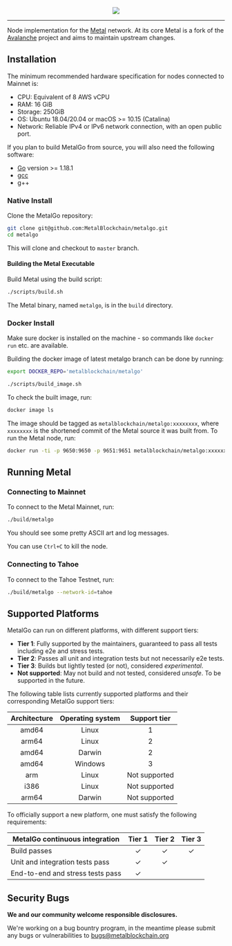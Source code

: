 <div align="center">
  <img src="resources/logo.png?raw=true">
</div>

---

Node implementation for the [Metal](https://metalblockchain.org) network. At its core Metal is a fork of the [Avalanche](https://avax.network) project and aims to maintain upstream changes.

## Installation

The minimum recommended hardware specification for nodes connected to Mainnet is:

- CPU: Equivalent of 8 AWS vCPU
- RAM: 16 GiB
- Storage: 250GiB
- OS: Ubuntu 18.04/20.04 or macOS >= 10.15 (Catalina)
- Network: Reliable IPv4 or IPv6 network connection, with an open public port.

If you plan to build MetalGo from source, you will also need the following software:

- [Go](https://golang.org/doc/install) version >= 1.18.1
- [gcc](https://gcc.gnu.org/)
- g++

### Native Install

Clone the MetalGo repository:

```sh
git clone git@github.com:MetalBlockchain/metalgo.git
cd metalgo
```

This will clone and checkout to `master` branch.

#### Building the Metal Executable

Build Metal using the build script:

```sh
./scripts/build.sh
```

The Metal binary, named `metalgo`, is in the `build` directory.

### Docker Install

Make sure docker is installed on the machine - so commands like `docker run` etc. are available.

Building the docker image of latest metalgo branch can be done by running:
```sh
export DOCKER_REPO='metalblockchain/metalgo'
```

```sh
./scripts/build_image.sh
```

To check the built image, run:

```sh
docker image ls
```

The image should be tagged as `metalblockchain/metalgo:xxxxxxxx`, where `xxxxxxxx` is the shortened commit of the Metal source it was built from. To run the Metal node, run:

```sh
docker run -ti -p 9650:9650 -p 9651:9651 metalblockchain/metalgo:xxxxxxxx /metalgo/build/metalgo
```

## Running Metal

### Connecting to Mainnet

To connect to the Metal Mainnet, run:

```sh
./build/metalgo
```

You should see some pretty ASCII art and log messages.

You can use `Ctrl+C` to kill the node.

### Connecting to Tahoe

To connect to the Tahoe Testnet, run:

```sh
./build/metalgo --network-id=tahoe
```

## Supported Platforms

MetalGo can run on different platforms, with different support tiers:

- **Tier 1**: Fully supported by the maintainers, guaranteed to pass all tests including e2e and stress tests.
- **Tier 2**: Passes all unit and integration tests but not necessarily e2e tests.
- **Tier 3**: Builds but lightly tested (or not), considered _experimental_.
- **Not supported**: May not build and not tested, considered _unsafe_. To be supported in the future.

The following table lists currently supported platforms and their corresponding
MetalGo support tiers:

| Architecture | Operating system | Support tier  |
| :----------: | :--------------: | :-----------: |
|    amd64     |      Linux       |       1       |
|    arm64     |      Linux       |       2       |
|    amd64     |      Darwin      |       2       |
|    amd64     |     Windows      |       3       |
|     arm      |      Linux       | Not supported |
|     i386     |      Linux       | Not supported |
|    arm64     |      Darwin      | Not supported |

To officially support a new platform, one must satisfy the following requirements:

| MetalGo continuous integration     | Tier 1  | Tier 2  | Tier 3  |
| ---------------------------------- | :-----: | :-----: | :-----: |
| Build passes                       | &check; | &check; | &check; |
| Unit and integration tests pass    | &check; | &check; |         |
| End-to-end and stress tests pass   | &check; |         |         |

## Security Bugs

**We and our community welcome responsible disclosures.**

We're working on a bug bountry program, in the meantime please submit any bugs or vulnerabilities to bugs@metalblockchain.org
